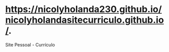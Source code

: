 # https://nicolyholanda230.github.io/nicolyholandasitecurriculo.github.io/.
Site Pessoal - Currículo 
